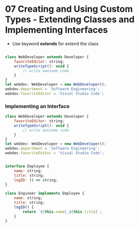 # 07 Creating and Using Custom Types - Extending Classes and Implementing Interfaces

- Use keyword **extends** for extend the class

```javascript

class WebDeveloper extends Developer {
    favoriteEditor: string;
    writeTypeScript(): void {
        // write awesome code
    }
}
let webdev: WebDeveloper = new WebDeveloper();
webdev.department = 'Software Engineering';
webdev.favoriteEditor = 'Visual Studio Code';

```
### Implementing an Interface

```javascript
class WebDeveloper extends Developer {
    favoriteEditor: string;
    writeTypeScript(): void {
        // write awesome code
    }
}
let webdev: WebDeveloper = new WebDeveloper();
webdev.department = 'Software Engineering';
webdev.favoriteEditor = 'Visual Studio Code';


interface Employee {
    name: string;
    title: string;
    logID: () => string;
}

class Engineer implements Employee {
    name: string;
    title: string;
    logID() {
        return `${this.name}_${this.title}`;
    }
}
```